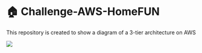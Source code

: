 # 🏠 Challenge-AWS-HomeFUN
This repository is created to show a diagram of a 3-tier architecture on AWS


<img src="DGR-code/Challenge-AWS-HomeFUN/blob/main/Diagram.gif">
